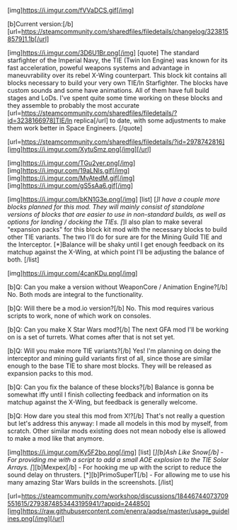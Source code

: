 [img]https://i.imgur.com/fVVaDCS.gif[/img]

[b]Current version:[/b] [url=https://steamcommunity.com/sharedfiles/filedetails/changelog/3238158579]1.1b[/url]

[img]https://i.imgur.com/3D6U1Br.png[/img]
[quote]
The standard starfighter of the Imperial Navy, the TIE (Twin Ion Engine) was known for its fast acceleration, poweful weapons systems and advantage in maneuvrability over its rebel X-Wing counterpart. This block kit contains all blocks necessary to build your very own TIE/ln Starfighter. The blocks have custom sounds and some have animations. All of them have full build stages and LoDs. I've spent quite some time working on these blocks and they assemble to probably the most accurate [url=https://steamcommunity.com/sharedfiles/filedetails/?id=3238166978]TIE/ln replica[/url] to date, with some adjustments to make them work better in Space Engineers.
[/quote]

[url=https://steamcommunity.com/sharedfiles/filedetails/?id=2978742816][img]https://i.imgur.com/XytuSmz.png[/img][/url]


[img]https://i.imgur.com/TGu2yer.png[/img]
[img]https://i.imgur.com/19aLNls.gif[/img]
[img]https://i.imgur.com/MvAtedM.gif[/img]
[img]https://i.imgur.com/gS5sAa6.gif[/img]


[img]https://i.imgur.com/bKN1G3e.png[/img]
[list]
[*]I have a couple more blocks planned for this mod. They will mainly consist of standalone versions of blocks that are easier to use in non-standard builds, as well as options for landing / docking the TIEs.
[*]I also plan to make several "expansion packs" for this block kit mod with the necessary blocks to build other TIE variants. The two I'll do for sure are for the Mining Guild TIE and the Interceptor.
[*]Balance will be shaky until I get enough feedback on its matchup against the X-Wing, at which point I'll be adjusting the balance of both.
[/list]


[img]https://i.imgur.com/4canKDu.png[/img]

[b]Q: Can you make a version without WeaponCore / Animation Engine?[/b]
No. Both mods are integral to the functionality.

[b]Q: Will there be a mod.io version?[/b]
No. This mod requires various scripts to work, none of which work on consoles.

[b]Q: Can you make X Star Wars mod?[/b]
The next GFA mod I'll be working on is a set of turrets. What comes after that is not set yet.

[b]Q: Will you make more TIE variants?[/b]
Yes! I'm planning on doing the interceptor and mining guild variants first of all, since those are similar enough to the base TIE to share most blocks. They will be released as expansion packs to this mod.

[b]Q: Can you fix the balance of these blocks?[/b]
Balance is gonna be somewhat iffy until I finish collecting feedback and information on its matchup against the X-Wing, but feedback is generally welcome.

[b]Q: How dare you steal this mod from X!?[/b]
That's not really a question but let's address this anyway: I made all models in this mod by myself, from scratch. Other similar mods existing does not mean nobody else is allowed to make a mod like that anymore.


[img]https://i.imgur.com/Ky5F2bo.png[/img]
[list]
[*][b]Ash Like Snow[/b] - For providing me with a script to add a small AOE explosion to the TIE Solar Arrays.
[*][b]Mexpex[/b] - For hooking me up with the script to reduce the sound delay on thrusters.
[*][b]PrimoSuperT[/b] - For allowing me to use his many amazing Star Wars builds in the screenshots.
[/list]


[url=https://steamcommunity.com/workshop/discussions/18446744073709551615/2793874853443195941/?appid=244850][img]https://raw.githubusercontent.com/enenra/aqdse/master/usage_guidelines.png[/img][/url]
